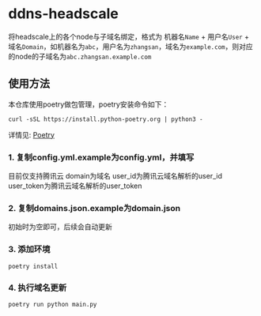 # ddns-headscale

将headscale上的各个node与子域名绑定，格式为 机器名```Name``` + 用户名```User``` + 域名```Domain```，如机器名为```abc```，用户名为```zhangsan```，域名为```example.com```，则对应的node的子域名为```abc.zhangsan.example.com```

## 使用方法
本仓库使用poetry做包管理，poetry安装命令如下：
```
curl -sSL https://install.python-poetry.org | python3 -
``` 
详情见: [Poetry](https://python-poetry.org/docs/#installing-with-the-official-installer)

### 1. 复制config.yml.example为config.yml，并填写

目前仅支持腾讯云
domain为域名
user_id为腾讯云域名解析的user_id
user_token为腾讯云域名解析的user_token

### 2. 复制domains.json.example为domain.json
初始时为空即可，后续会自动更新

### 3. 添加环境

```
poetry install
```

### 4. 执行域名更新

```
poetry run python main.py
```
